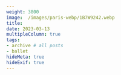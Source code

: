```yaml
---
weight: 3800
image:  /images/paris-webp/1B7W9242.webp
title:
date: 2023-03-13
multipleColumn: true
tags:
- archive # all posts
- ballet
hideMeta: true
hideExif: true
---
```

